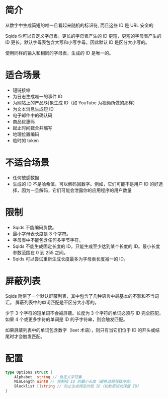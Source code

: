 # 简介
从数字中生成简短的唯一且看起来随机的标识符, 而且这些 ID 是 URL 安全的

Sqids 你可以自定义字母表。更长的字母表产生的 ID 更短，更短的字母表产生的 ID 更长。默认字母表包含大写和小写字母，因此默认 ID 是区分大小写的。

使用同样的输入和相同的字母表，生成的 ID 是唯一的。


# 适合场景

* 短链接缩
* 为日志生成唯一的事件 ID
* 为网站上的产品/对象生成 ID（如 YouTube 为视频所做的那样）
* 为文本消息生成短 ID
* 电子邮件中的确认码
* 商品优惠码
* 起止时间戳合并缩写
* 地理位置编码
* 临时的 token

# 不适合场景

* 任何敏感数据
* 生成的 ID 不是哈希值，可以解码回数字。例如，它们可能不是用户 ID 的好选择，因为一旦解码，它们可能会泄露你的应用程序的用户数量

# 限制
* Sqids 不能编码负数。
* 最小字母表长度是 3 个字符。
* 字母表中不能包含任何多字节字符。
* Sqids 不能生成固定长度的 ID，只能生成至少达到某个长度的 ID。最小长度参数范围在 0 到 255 之间。
* Sqids 可以尝试重新生成长度最多为字母表长度减一的 ID。

# 屏蔽列表
Sqids 附带了一个默认屏蔽列表，其中包含了几种语言中最基本的不雅和不当词汇。
屏蔽列表中的单词匹配是不区分大小写的。

少于 3 个字符的短单词不会被屏蔽。长度为 3 个字符的单词必须与 ID 完全匹配。如果 4 个或更多字符的单词是 ID 的子字符串，则会触发匹配。

如果屏蔽列表中的单词包含数字（leet 术语），则只有当它们位于 ID 的开头或结尾时才会触发匹配。

# 配置

```go
type Options struct {
    Alphabet  string // 自定义字符集
    MinLength uint8 // 控制短 ID 的最小长度（避免过短导致冲突）
    Blocklist []string // 防止生成特定的短 ID（如敏感词或保留 ID）
}
```
